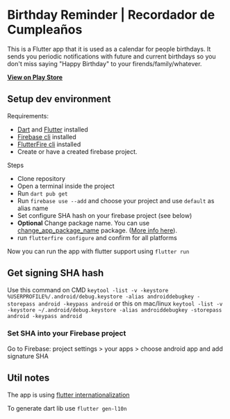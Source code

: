 # Birthday Reminder | Recordador de Cumpleaños

This is a Flutter app that it is used as a calendar for people birthdays.
It sends you periodic notifications with future and current birthdays so you don't miss
saying "Happy Birthday" to your firends/family/whatever.

[**View on Play Store**](https://play.google.com/store/apps/details?id=net.tomascichero.birthdayremainder)

## Setup dev environment

Requirements:
- [Dart](https://dart.dev/) and [Flutter](https://flutter.dev/) installed 
- [Firebase cli](https://firebase.google.com/docs/cli) installed
- [FlutterFire cli](https://firebase.google.com/docs/flutter/setup?platform=android) installed
- Create or have a created firebase project.

Steps
- Clone repository
- Open a terminal inside the project
- Run `dart pub get`
- Run `firebase use --add` and choose your project and use `default` as alias name
- Set configure SHA hash on your firebase project (see below)
- **Optional** Change package name. You can use [change_app_package_name](https://pub.dev/packages/change_app_package_name) package. ([More info here](https://stackoverflow.com/questions/51534616/how-to-change-package-name-in-flutter)).
- run `flutterfire configure` and confirm for all platforms

Now you can run the app with flutter support using `flutter run`

## Get signing SHA hash

Use this command on CMD `keytool -list -v -keystore %USERPROFILE%/.android/debug.keystore -alias androiddebugkey -storepass android -keypass android` 
or this on mac/linux `keytool -list -v -keystore ~/.android/debug.keystore -alias androiddebugkey -storepass android -keypass android` 

### Set SHA into your Firebase project

Go to Firebase: project settings > your apps > choose android app and add signature SHA


## Util notes

The app is using [flutter internationalization](https://docs.flutter.dev/development/accessibility-and-localization/internationalization)

To generate dart lib use `flutter gen-l10n`
